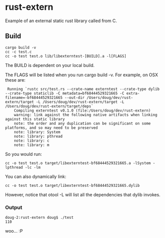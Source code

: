 # rust-extern

Example of an external static rust library called from C.

## Build

    cargo build -v
    cc -c test.c
    cc -o test test.o lib/libexterntest-[BUILD].a -l[FLAGS]

The BUILD is dependent on your local build.

The FLAGS will be listed when you run cargo build -v. For example, on OSX these are:

     Running `rustc src/test.rs --crate-name externtest --crate-type dylib --crate-type staticlib -C metadata=bf68444529321665 -C extra-filename=-bf68444529321665 --out-dir /Users/doug/dev/rust-extern/target -L /Users/doug/dev/rust-extern/target -L /Users/doug/dev/rust-extern/target/deps`
        Compiling externtest v0.1.0 (file:/Users/doug/dev/rust-extern)
        warning: link against the following native artifacts when linking against this static library
        note: the order and any duplication can be significant on some platforms, and so may need to be preserved
        note: library: System
        note: library: pthread
        note: library: c
        note: library: m

So you would run:

    cc -o test test.o target/libexterntest-bf68444529321665.a -lSystem -lpthread -lc -lm

You can also dynamically link:

    cc -o test test.o target/libexterntest-bf68444529321665.dylib

However, notice that otool -L will list all the dependencies that dylib invokes.

### Output

    doug-2:rust-extern doug$ ./test
    110

woo... :P
